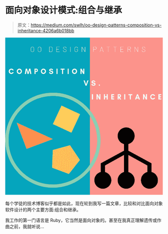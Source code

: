 # 面向对象设计模式:组合与继承

> 原文：<https://medium.com/swlh/oo-design-patterns-composition-vs-inheritance-4206a6b018bb>

![](img/b44e674260fd4f8c3d10519901cf87ef.png)

每个学徒的技术博客似乎都是如此，现在轮到我写一篇文章，比较和对比面向对象软件设计的两个主要方面:组合和继承。

我工作的第一门语言是 Ruby，它当然是面向对象的。甚至在我真正理解遗传或作曲之前，我就听说…